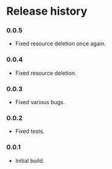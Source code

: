# Release history

### 0.0.5
* Fixed resource deletion once again.

### 0.0.4
* Fixed resource deletion.

### 0.0.3
* Fixed various bugs.

### 0.0.2
* Fixed tests.

### 0.0.1
* Initial build.